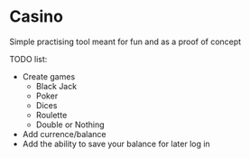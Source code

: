 # Casino
Simple practising tool meant for fun and as a proof of concept

TODO list:
- Create games
    - Black Jack
    - Poker
    - Dices
    - Roulette
    - Double or Nothing
- Add currence/balance
- Add the ability to save your balance for later log in